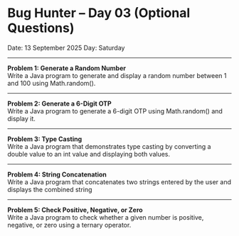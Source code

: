 # Bug Hunter – Day 03 (Optional Questions)

Date: 13 September 2025
Day: Saturday

---

**Problem 1: Generate a Random Number**  
Write a Java program to generate and display a random number between 1 and 100 using Math.random().

---

**Problem 2: Generate a 6-Digit OTP**  
Write a Java program to generate a 6-digit OTP using Math.random() and display it.

---

**Problem 3: Type Casting**  
Write a Java program that demonstrates type casting by converting a double value to an int value and displaying both values.

---

**Problem 4: String Concatenation**  
Write a Java program that concatenates two strings entered by the user and displays the combined string

---

**Problem 5: Check Positive, Negative, or Zero**  
Write a Java program to check whether a given number is positive, negative, or zero using a ternary operator.